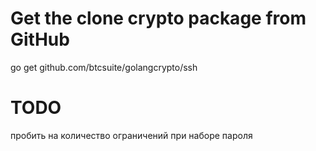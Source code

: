 # Get the clone crypto package from GitHub  
go get github.com/btcsuite/golangcrypto/ssh

# TODO
пробить на количество ограничений при наборе пароля